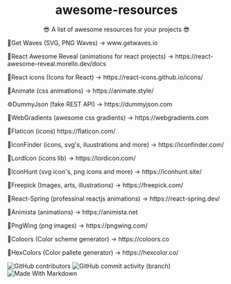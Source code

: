 <div align="center"><h1>awesome-resources</h1></div>
<div align="center"><p>😎 A list of awesome resources for your projects 😎<p></div>
<div>
<p>🌊Get Waves (SVG, PNG Waves) -> www.getwaves.io</p>
<p>🎉React Awesome Reveal (animations for react projects) -> https://react-awesome-reveal.morello.dev/docs</p>
<p>🎨React icons (Icons for React) -> https://react-icons.github.io/icons/</p>
<p>🌌Animate (css animations) -> https://animate.style/</p>
<p>⚙DummyJson (fake REST API) -> https://dummyjson.com</p>
<p>🎨WebGradients (awesome css gradients) -> https://webgradients.com</p>
<p>🎨Flaticon (icons) https://flaticon.com/</p>
<p>🎨IconFinder (icons, svg's, iluustrations and more) -> https://iconfinder.com/</p>
<p>🎨LordIcon (icons lib) -> https://lordicon.com/</p>
<p>🎨IconHunt (svg icon's, png icons and more) -> https://iconhunt.site/</p>
<p>📸Freepick (Images, arts, illustrations) -> https://freepick.com/</p>
<p>🌌React-Spring (professinal reactjs animations) -> https://react-spring.dev/</p>
<p>🌌Animista (animations) -> https://animista.net</p>
<p>📸PngWing (png images) -> https://pngwing.com/</p>
<p>🎨Coloors (Color scheme generator) -> https://coloors.co</p>
<p>🎨HexColors (Color pallete generator) -> https://hexcolor.co/</p>
</div>

![GitHub contributors](https://img.shields.io/github/contributors/DevDario/awesome-resources)
![GitHub commit activity (branch)](https://img.shields.io/github/commit-activity/t/DevDario/awesome-resources)
![Made With Markdown](https://img.shields.io/badge/Made%20with-Markdown-1f425f.svg)
